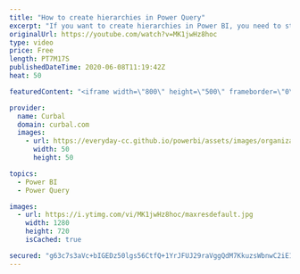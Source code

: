 ```yaml
---
title: "How to create hierarchies in Power Query"
excerpt: "If you want to create hierarchies in Power BI, you need to structure your data in a special way, so they get displayed as hierarchies in Power BI.  In todays video I will show you how to model your data in Power Query, so your hierarchies are displayed correcly.  Link to Advance fill down techniques:"
originalUrl: https://youtube.com/watch?v=MK1jwHz8hoc
type: video
price: Free
length: PT7M17S
publishedDateTime: 2020-06-08T11:19:42Z
heat: 50

featuredContent: "<iframe width=\"800\" height=\"500\" frameborder=\"0\" src=\"https://www.youtube.com/embed/MK1jwHz8hoc\" allow=\"accelerometer; autoplay; encrypted-media; gyroscope; picture-in-picture\" allowfullscreen></iframe>"

provider:
  name: Curbal
  domain: curbal.com
  images:
    - url: https://everyday-cc.github.io/powerbi/assets/images/organizations/curbal.com-50x50.jpg
      width: 50
      height: 50

topics:
  - Power BI
  - Power Query

images:
  - url: https://i.ytimg.com/vi/MK1jwHz8hoc/maxresdefault.jpg
    width: 1280
    height: 720
    isCached: true

secured: "g63c7s3aVc+bIGEDz50lgs56CtfQ+1YrJFUJ29raVggQdM7KkuzsWbnwC2iE1yoTrVAQvxkG8Pj089O+zC+8Fc8w+BGD5fgAAXV5MnRVzeDvacQVwy3pL3yTiaDgDfXZNPv9Y/+MlRLF9zqrJf6z+2pzQpiHC1Eja+5QOG7BGnBLOpe6anqEj8OCvTtDUBYtYl6pb0uHLgyEGW0LT9aSTnGsTUnUOqGV6Uhe5mep/xI6vFMVU1nn639MnHG9sgGdxW3s8vnQsR3rOqqmshNYuQFGimsIzWa/eUIU5n9hD7s2AUamlBKcyu9TAnwXksM1WV9BQpwesU9yqSDBTZe8hduN3v8cOlClIRON7kkbomC0L4Wyv5ZSXjL6zORhSrqDTBSy3I/hWxAI1X/qJ09jZQ1qz9fVbGOUUhRQ+pwqf5I=;b8SI8pUOOeM2UZNJ3s+yOg=="
---
```


